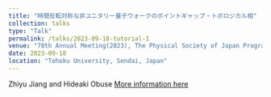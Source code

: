 ```yaml
---
title: "時間反転対称な非ユニタリー量子ウォークのポイントギャップ・トポロジカル相"
collection: talks
type: "Talk"
permalink: /talks/2023-09-18-tutorial-1
venue: "78th Annual Meeting(2023), The Physical Society of Japan Program"
date: 2023-09-18
location: "Tohoku University, Sendai, Japan"
---
```

Zhiyu Jiang and Hideaki Obuse
[More information here](https://onsite.gakkai-web.net/jps/jps_search/2023au/data2/html/program04.html#j18aA106)
